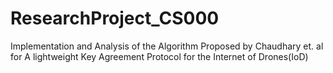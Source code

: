 # ResearchProject_CS000
Implementation and Analysis of the Algorithm Proposed by Chaudhary et. al for A lightweight Key Agreement Protocol for the Internet of Drones(IoD)
